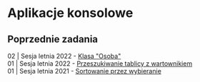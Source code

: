 # Aplikacje konsolowe

## Poprzednie zadania

02 | Sesja letnia 2022 - [Klasa "Osoba"](../arkusze/2022-lato-wersja-2/#aplikacja-konsolowa)  
01 | Sesja letnia 2022 - [Przeszukiwanie tablicy z wartownikiem](../arkusze/2022-lato-wersja-1/#aplikacja-konsolowa)  
01 | Sesja letnia 2021 - [Sortowanie przez wybieranie](../arkusze/2021-lato-wersja-1/#aplikacja-konsolowa)  